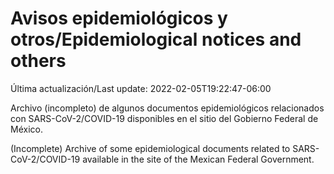 # Avisos epidemiológicos y otros/Epidemiological notices and others

Última actualización/Last update: 2022-02-05T19:22:47-06:00

Archivo (incompleto) de algunos documentos epidemiológicos relacionados con SARS-CoV-2/COVID-19 disponibles en el sitio del Gobierno Federal de México.

(Incomplete) Archive of some epidemiological documents related to SARS-CoV-2/COVID-19 available in the site of the Mexican Federal Government.
